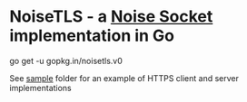 # NoiseTLS - a [Noise Socket](https://github.com/go-noisetls/noise_socket_spec/blob/master/noise_socket.md) implementation in Go

go get -u gopkg.in/noisetls.v0

See [sample](sample) folder for an example of HTTPS client and server implementations
